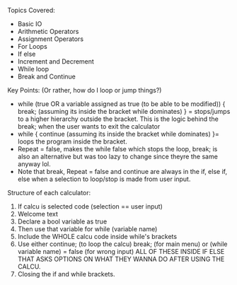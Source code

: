 Topics Covered:
- Basic IO
- Arithmetic Operators
- Assignment Operators
- For Loops
- If else
- Increment and Decrement
- While loop
- Break and Continue

Key Points: (Or rather, how do I loop or jump things?)
- while (true OR a variable assigned as true (to be able to be modified)) { break; (assuming its inside the bracket while dominates) } = stops/jumps to a higher hierarchy outside the bracket. This is the logic behind the break; when the user wants to exit the calculator
- while { continue (assuming its inside the bracket while dominates) }= loops the program inside the bracket.
- Repeat = false, makes the while false which stops the loop, break; is also an alternative but was too lazy to change since theyre the same anyway lol.
- Note that break, Repeat = false and continue are always in the if, else if, else when a selection to loop/stop is made from user input.

Structure of each calculator:
1. If calcu is selected code (selection == user input)
2. Welcome text
3. Declare a bool variable as true
4. Then use that variable for while (variable name)
5. Include the WHOLE calcu code inside while's brackets
6. Use either continue; (to loop the calcu) break; (for main menu) or (while variable name) = false (for wrong input) ALL OF THESE INSIDE IF ELSE THAT ASKS OPTIONS ON WHAT THEY WANNA DO AFTER USING THE CALCU.
7. Closing the if and while brackets.
